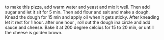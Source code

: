 to make this pizza, add warm water and yeast and mix it well. Then add sugar and let it sit for 5 min. Then add flour and salt and make a dough. Knead the dough for 15 min and apply oil
when it gets sticky. After kneading let it rest for 1 hour. after one hour , roll out the dough ina circle and add sauce and cheese. Bake it at 200 degree celcius for 15 to 20 min, or untill
the cheese is golden brown.

